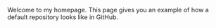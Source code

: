 Welcome to my homepage. This page gives you an example of how a default repository looks like in GitHub.
